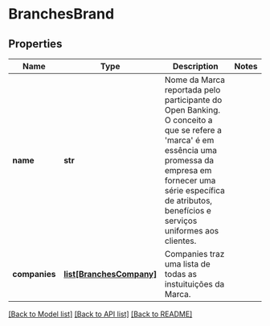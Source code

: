 # BranchesBrand

## Properties
Name | Type | Description | Notes
------------ | ------------- | ------------- | -------------
**name** | **str** | Nome da Marca reportada pelo participante do Open Banking. O conceito a que se refere a &#x27;marca&#x27; é em essência uma promessa da empresa em fornecer uma série específica de atributos, benefícios e serviços uniformes aos clientes. | 
**companies** | [**list[BranchesCompany]**](BranchesCompany.md) | Companies traz uma lista de todas as instuituições da Marca. | 

[[Back to Model list]](../README.md#documentation-for-models) [[Back to API list]](../README.md#documentation-for-api-endpoints) [[Back to README]](../README.md)

